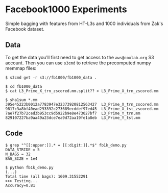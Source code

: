 Facebook1000 Experiments
========================

Simple bagging with features from HT-L3s and 1000 individuals from Zak's
Facebook dataset.

Data
----

To get the data you'll first need to get access to the `aws@coxlab.org`
S3 account. Then you can use `s3cmd` to retrieve the precomputed numpy
memmap files:

    $ s3cmd get -r s3://fb1000/fb1000_data .

    $ cd fb1000_data
    $ cat L3_Prime_X_trn_zscored.mm.split?? > L3_Prime_X_trn_zscored.mm

    $ sha1sum *.mm
    395e45223b0012a7783947e32373920812563427  L3_Prime_X_trn_zscored.mm
    9817c3a8bf40ead293392c273689ecddef97ed45  L3_Prime_X_tst_zscored.mm
    7ae7f27b72ced3b953cc9d5922b9e8e473027bf7  L3_Prime_Y_trn.mm
    829107227ba9aa49a23dce7ea9d72aa19fe1a8eb  L3_Prime_Y_tst.mm


Code
----

    $ grep "^[[:upper:]].* = [[:digit:]].*$" fb1k_demo.py
    DATA_STRIDE = 5
    N_BAGS = 32
    BAG_SIZE = 1e4

    $ python fb1k_demo.py
    (...)
    Total time (all bags): 1609.31552291
    >>> Testing...
    Accuracy=0.81
